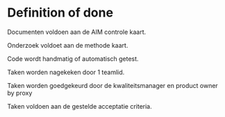 # Definition of done

Documenten voldoen aan de AIM controle kaart.

Onderzoek voldoet aan de methode kaart.

Code wordt handmatig of automatisch getest.

Taken worden nagekeken door 1 teamlid.

Taken worden goedgekeurd door de kwaliteitsmanager en product owner by proxy

Taken voldoen aan de gestelde acceptatie criteria.


